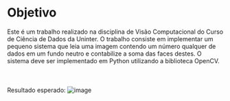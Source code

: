 # Objetivo

Este é um trabalho realizado na disciplina de Visão Computacional do Curso de Ciência de Dados da Uninter.
O trabalho consiste em implementar um pequeno sistema que leia uma imagem
contendo um número qualquer de dados em um fundo neutro e contabilize a soma das faces
destes. O sistema deve ser implementado em Python utilizando a biblioteca OpenCV.
<br><br><br><br>
Resultado esperado:
![image](https://github.com/DheniMoura/Somando-as-faces-de-dados/assets/91914066/be8ad140-8628-41bb-9aa1-3d6ca74cfafd)

